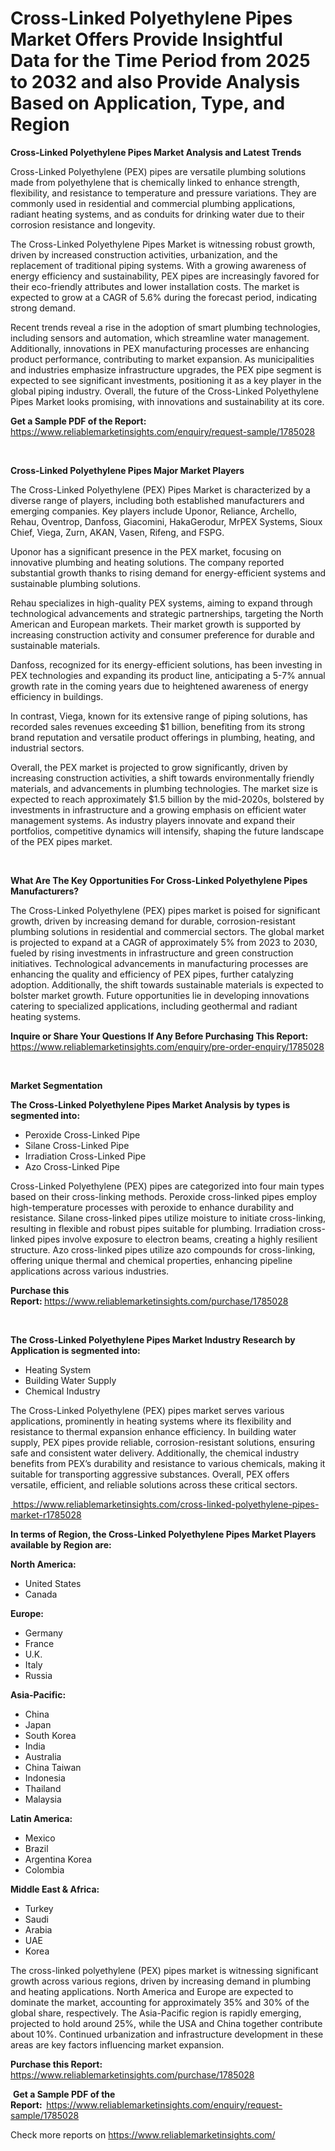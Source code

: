 <p><h1>Cross-Linked Polyethylene Pipes Market Offers Provide Insightful Data for the Time Period from 2025 to 2032 and also Provide Analysis Based on Application, Type, and Region</h1></p><p><strong>Cross-Linked Polyethylene Pipes Market Analysis and Latest Trends</strong></p>
<p><p>Cross-Linked Polyethylene (PEX) pipes are versatile plumbing solutions made from polyethylene that is chemically linked to enhance strength, flexibility, and resistance to temperature and pressure variations. They are commonly used in residential and commercial plumbing applications, radiant heating systems, and as conduits for drinking water due to their corrosion resistance and longevity.</p><p>The Cross-Linked Polyethylene Pipes Market is witnessing robust growth, driven by increased construction activities, urbanization, and the replacement of traditional piping systems. With a growing awareness of energy efficiency and sustainability, PEX pipes are increasingly favored for their eco-friendly attributes and lower installation costs. The market is expected to grow at a CAGR of 5.6% during the forecast period, indicating strong demand.</p><p>Recent trends reveal a rise in the adoption of smart plumbing technologies, including sensors and automation, which streamline water management. Additionally, innovations in PEX manufacturing processes are enhancing product performance, contributing to market expansion. As municipalities and industries emphasize infrastructure upgrades, the PEX pipe segment is expected to see significant investments, positioning it as a key player in the global piping industry. Overall, the future of the Cross-Linked Polyethylene Pipes Market looks promising, with innovations and sustainability at its core.</p></p>
<p><strong>Get a Sample PDF of the Report:&nbsp;</strong> <a href="https://www.reliablemarketinsights.com/enquiry/request-sample/1785028?utm_campaign=2441&utm_medium=2&utm_source=Github&utm_content=ia&utm_term=25032025&utm_id=cross-linked-polyethylene-pipes">https://www.reliablemarketinsights.com/enquiry/request-sample/1785028</a></p>
<p>&nbsp;</p>
<p><strong>Cross-Linked Polyethylene Pipes Major Market Players</strong></p>
<p><p>The Cross-Linked Polyethylene (PEX) Pipes Market is characterized by a diverse range of players, including both established manufacturers and emerging companies. Key players include Uponor, Reliance, Archello, Rehau, Oventrop, Danfoss, Giacomini, HakaGerodur, MrPEX Systems, Sioux Chief, Viega, Zurn, AKAN, Vasen, Rifeng, and FSPG. </p><p>Uponor has a significant presence in the PEX market, focusing on innovative plumbing and heating solutions. The company reported substantial growth thanks to rising demand for energy-efficient systems and sustainable plumbing solutions. </p><p>Rehau specializes in high-quality PEX systems, aiming to expand through technological advancements and strategic partnerships, targeting the North American and European markets. Their market growth is supported by increasing construction activity and consumer preference for durable and sustainable materials.</p><p>Danfoss, recognized for its energy-efficient solutions, has been investing in PEX technologies and expanding its product line, anticipating a 5-7% annual growth rate in the coming years due to heightened awareness of energy efficiency in buildings.</p><p>In contrast, Viega, known for its extensive range of piping solutions, has recorded sales revenues exceeding $1 billion, benefiting from its strong brand reputation and versatile product offerings in plumbing, heating, and industrial sectors.</p><p>Overall, the PEX market is projected to grow significantly, driven by increasing construction activities, a shift towards environmentally friendly materials, and advancements in plumbing technologies. The market size is expected to reach approximately $1.5 billion by the mid-2020s, bolstered by investments in infrastructure and a growing emphasis on efficient water management systems. As industry players innovate and expand their portfolios, competitive dynamics will intensify, shaping the future landscape of the PEX pipes market.</p></p>
<p>&nbsp;</p>
<p><strong>What Are The Key Opportunities For Cross-Linked Polyethylene Pipes Manufacturers?</strong></p>
<p><p>The Cross-Linked Polyethylene (PEX) pipes market is poised for significant growth, driven by increasing demand for durable, corrosion-resistant plumbing solutions in residential and commercial sectors. The global market is projected to expand at a CAGR of approximately 5% from 2023 to 2030, fueled by rising investments in infrastructure and green construction initiatives. Technological advancements in manufacturing processes are enhancing the quality and efficiency of PEX pipes, further catalyzing adoption. Additionally, the shift towards sustainable materials is expected to bolster market growth. Future opportunities lie in developing innovations catering to specialized applications, including geothermal and radiant heating systems.</p></p>
<p><strong>Inquire or Share Your Questions If Any Before Purchasing This Report:</strong> <a href="https://www.reliablemarketinsights.com/enquiry/pre-order-enquiry/1785028?utm_campaign=2441&utm_medium=2&utm_source=Github&utm_content=ia&utm_term=25032025&utm_id=cross-linked-polyethylene-pipes">https://www.reliablemarketinsights.com/enquiry/pre-order-enquiry/1785028</a></p>
<p>&nbsp;</p>
<p><strong>Market Segmentation</strong></p>
<p><strong>The Cross-Linked Polyethylene Pipes Market Analysis by types is segmented into:</strong></p>
<p><ul><li>Peroxide Cross-Linked Pipe</li><li>Silane Cross-Linked Pipe</li><li>Irradiation Cross-Linked Pipe</li><li>Azo Cross-Linked Pipe</li></ul></p>
<p><p>Cross-Linked Polyethylene (PEX) pipes are categorized into four main types based on their cross-linking methods. Peroxide cross-linked pipes employ high-temperature processes with peroxide to enhance durability and resistance. Silane cross-linked pipes utilize moisture to initiate cross-linking, resulting in flexible and robust pipes suitable for plumbing. Irradiation cross-linked pipes involve exposure to electron beams, creating a highly resilient structure. Azo cross-linked pipes utilize azo compounds for cross-linking, offering unique thermal and chemical properties, enhancing pipeline applications across various industries.</p></p>
<p><strong>Purchase this Report:&nbsp;</strong><a href="https://www.reliablemarketinsights.com/purchase/1785028?utm_campaign=2441&utm_medium=2&utm_source=Github&utm_content=ia&utm_term=25032025&utm_id=cross-linked-polyethylene-pipes">https://www.reliablemarketinsights.com/purchase/1785028</a></p>
<p>&nbsp;</p>
<p><strong>The Cross-Linked Polyethylene Pipes Market Industry Research by Application is segmented into:</strong></p>
<p><ul><li>Heating System</li><li>Building Water Supply</li><li>Chemical Industry</li></ul></p>
<p><p>The Cross-Linked Polyethylene (PEX) pipes market serves various applications, prominently in heating systems where its flexibility and resistance to thermal expansion enhance efficiency. In building water supply, PEX pipes provide reliable, corrosion-resistant solutions, ensuring safe and consistent water delivery. Additionally, the chemical industry benefits from PEX’s durability and resistance to various chemicals, making it suitable for transporting aggressive substances. Overall, PEX offers versatile, efficient, and reliable solutions across these critical sectors.</p></p>
<p><a href="https://www.reliablemarketinsights.com/cross-linked-polyethylene-pipes-market-r1785028?utm_campaign=2441&utm_medium=2&utm_source=Github&utm_content=ia&utm_term=25032025&utm_id=cross-linked-polyethylene-pipes">&nbsp;https://www.reliablemarketinsights.com/cross-linked-polyethylene-pipes-market-r1785028</a></p>
<p><strong>In terms of Region, the Cross-Linked Polyethylene Pipes Market Players available by Region are:</strong></p>
<p>
    <p> <strong> North America: </strong>
        <ul>
            <li>United States</li>
            <li>Canada</li>
        </ul>
        </p> 
    <p> <strong> Europe: </strong>
        <ul>
            <li>Germany</li>
            <li>France</li>
            <li>U.K.</li>
            <li>Italy</li>
            <li>Russia</li>
        </ul>
        </p> 
    <p> <strong> Asia-Pacific: </strong>
        <ul>
            <li>China</li>
            <li>Japan</li>
            <li>South Korea</li>
            <li>India</li>
            <li>Australia</li>
            <li>China Taiwan</li>
            <li>Indonesia</li>
            <li>Thailand</li>
            <li>Malaysia</li>
        </ul>
        </p> 
    <p> <strong> Latin America: </strong>
        <ul>
            <li>Mexico</li>
            <li>Brazil</li>
            <li>Argentina Korea</li>
            <li>Colombia</li>
        </ul>
        </p> 
    <p> <strong> Middle East & Africa: </strong>
        <ul>
            <li>Turkey</li>
            <li>Saudi</li>
            <li>Arabia</li>
            <li>UAE</li>
            <li>Korea</li>
        </ul>
    </p>
    </p>
<p><p>The cross-linked polyethylene (PEX) pipes market is witnessing significant growth across various regions, driven by increasing demand in plumbing and heating applications. North America and Europe are expected to dominate the market, accounting for approximately 35% and 30% of the global share, respectively. The Asia-Pacific region is rapidly emerging, projected to hold around 25%, while the USA and China together contribute about 10%. Continued urbanization and infrastructure development in these areas are key factors influencing market expansion.</p></p>
<p><strong>Purchase this Report: </strong><a href="https://www.reliablemarketinsights.com/purchase/1785028?utm_campaign=2441&utm_medium=2&utm_source=Github&utm_content=ia&utm_term=25032025&utm_id=cross-linked-polyethylene-pipes">https://www.reliablemarketinsights.com/purchase/1785028</a></p>
<p>&nbsp;<strong>Get a Sample PDF of the Report:&nbsp;&nbsp;</strong><a href="https://www.reliablemarketinsights.com/enquiry/request-sample/1785028?utm_campaign=2441&utm_medium=2&utm_source=Github&utm_content=ia&utm_term=25032025&utm_id=cross-linked-polyethylene-pipes">https://www.reliablemarketinsights.com/enquiry/request-sample/1785028</a></p>
<p><strong></strong></p>
<p>Check more reports on <a href="https://www.reliablemarketinsights.com/?utm_campaign=2441&utm_medium=2&utm_source=Github&utm_content=ia&utm_term=25032025&utm_id=cross-linked-polyethylene-pipes">https://www.reliablemarketinsights.com/</a></p>